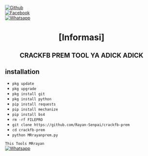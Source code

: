 <b></b> </br> <br>[![Github](https://img.shields.io/badge/Github-Rayan-Senpai?style=flat-square&logo=github)](https://github.com/Rayan-Senpai)<br> [![Facebook](https://img.shields.io/badge/Facebook-MRrayan-blue?style=flat-square&logo=facebook)](https://www.facebook.com/unavailable.this.link)<br> [![Whatsapp](https://img.shields.io/badge/Whatsapp-MRrayan-deepgreen?style=flat-square&logo=whatsapp)](https://wa.me/+19724188800)



<h1 align="center"> [Informasi]</h1>

<h2 align="center">  CRACKFB PREM TOOL YA ADICK ADICK </h2>


## <b>installation</b>

 


- `pkg update`
- `pkg upgrade`
- `pkg install git`
- `pkg install python`
- `pip install requests`
- `pip install mechanize`
- `pip install bs4`
- `rm -rf FILEPRO`
- `git clone https://github.com/Rayan-Senpai/crackfb-prem`
- `cd crackfb-prem`
- `python MRrayanprem.py`
     

 ```This Tools MRrayan ```</br>
 [![Whatsapp](https://img.shields.io/badge/Whatsapp-MRrayan-deepgreen?style=flat-square&logo=whatsapp)](https://wa.me/+19724188800)
